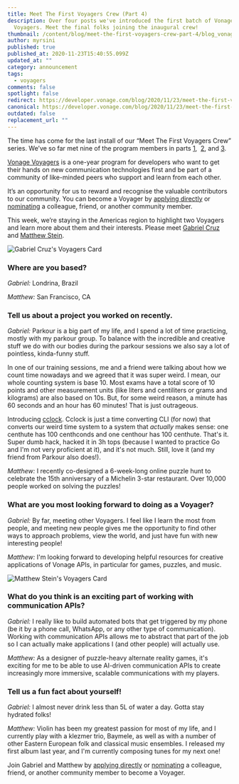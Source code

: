 ```yaml
---
title: Meet The First Voyagers Crew (Part 4)
description: Over four posts we've introduced the first batch of Vonage
  Voyagers. Meet the final folks joining the inaugural crew!
thumbnail: /content/blog/meet-the-first-voyagers-crew-part-4/blog_vonage-voyagers_6_1200x600.png
author: myrsini
published: true
published_at: 2020-11-23T15:40:55.099Z
updated_at: ""
category: announcement
tags:
  - voyagers
comments: false
spotlight: false
redirect: https://developer.vonage.com/blog/2020/11/23/meet-the-first-voyagers-crew-part-4
canonical: https://developer.vonage.com/blog/2020/11/23/meet-the-first-voyagers-crew-part-4
outdated: false
replacement_url: ""
---
```

The time has come for the last install of our “Meet The First Voyagers Crew” series. We’ve so far met nine of the program members in parts [1](https://learn.vonage.com/blog/2020/11/02/meet-the-first-voyagers-crew-part-1),  [2](https://learn.vonage.com/blog/2020/11/09/meet-the-first-voyagers-crew-part-2), and [3](https://learn.vonage.com/blog/2020/11/16/meet-the-first-voyagers-crew-part-3).

[Vonage Voyagers](https://nexmo.dev/2AxZcP9) is a one-year program for developers who want to get their hands on new communication technologies first and be part of a community of like-minded peers who support and learn from each other.

It’s an opportunity for us to reward and recognise the valuable contributors to our community. You can become a Voyager by [applying directly](https://airtable.com/shrOGdDIjGXQYclXx) or [nominating](https://airtable.com/shrI1b8WWx4B85ZSZ) a colleague, friend, or another community member. 

This week, we’re staying in the Americas region to highlight two Voyagers and learn more about them and their interests. Please meet [Gabriel Cruz](https://twitter.com/gmelodiecruz) and [Matthew Stein](https://twitter.com/Meyshke).

![Gabriel Cruz's Voyagers Card](/content/blog/meet-the-first-voyagers-crew-part-4/gabriel.png "Gabriel Cruz's Voyagers Card")

### Where are you based?

*Gabriel:* Londrina, Brazil

*Matthew:* San Francisco, CA

### Tell us about a project you worked on recently.

*Gabriel:* Parkour is a big part of my life, and I spend a lot of time practicing, mostly with my parkour group. To balance with the incredible and creative stuff we do with our bodies during the parkour sessions we also say a lot of pointless, kinda-funny stuff.

In one of our training sessions, me and a friend were talking about how we count time nowadays and we agreed that it was super weird. I mean, our whole counting system is base 10. Most exams have a total score of 10 points and other measurement units (like liters and centiliters or grams and kilograms) are also based on 10s. But, for some weird reason, a minute has 60 seconds and an hour has 60 minutes! That is just outrageous.

Introducing [cclock](https://github.com/gmelodie/cclock). Cclock is just a time converting CLI (for now) that converts our weird time system to a system that *actually* makes sense: one centhute has 100 centhconds and one centhour has 100 centhute. That's it. Super dumb hack, hacked it in 3h tops (because I wanted to practice Go and I'm not very proficient at it), and it's not much. Still, love it (and my friend from Parkour also does!).

*Matthew:* I recently co-designed a 6-week-long online puzzle hunt to celebrate the 15th anniversary of a Michelin 3-star restaurant. Over 10,000 people worked on solving the puzzles!

### What are you most looking forward to doing as a Voyager?

*Gabriel:* By far, meeting other Voyagers. I feel like I learn the most from people, and meeting new people gives me the opportunity to find other ways to approach problems, view the world, and just have fun with new interesting people!

*Matthew:* I'm looking forward to developing helpful resources for creative applications of Vonage APIs, in particular for games, puzzles, and music.

![Matthew Stein's Voyagers Card](/content/blog/meet-the-first-voyagers-crew-part-4/matthew-s.png "Matthew Stein's Voyagers Card")

### What do you think is an exciting part of working with communication APIs?

*Gabriel:* I really like to build automated bots that get triggered by my phone (be it by a phone call, WhatsApp, or any other type of communication). Working with communication APIs allows me to abstract that part of the job so I can actually make applications I (and other people) will actually use.

*Matthew:* As a designer of puzzle-heavy alternate reality games, it's exciting for me to be able to use AI-driven communication APIs to create increasingly more immersive, scalable communications with my players.

### Tell us a fun fact about yourself!

*Gabriel:* I almost never drink less than 5L of water a day. Gotta stay hydrated folks!

*Matthew:* Violin has been my greatest passion for most of my life, and I currently play with a klezmer trio, Baymele, as well as with a number of other Eastern European folk and classical music ensembles. I released my first album last year, and I'm currently composing tunes for my next one!

Join Gabriel and Matthew by [applying directly](https://airtable.com/shrOGdDIjGXQYclXx) or [nominating](https://airtable.com/shrI1b8WWx4B85ZSZ) a colleague, friend, or another community member to become a Voyager.
